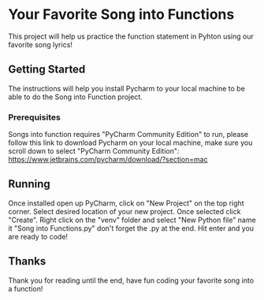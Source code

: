 # Your Favorite Song into Functions

This project will help us practice the function statement in Pyhton using our favorite song lyrics!

## Getting Started

The instructions will help you install Pycharm to your local machine to be able to do the Song into Function project.

### Prerequisites

Songs into function requires "PyCharm Community Edition" to run, please follow this link to download Pycharm on your local machine, make sure you scroll down to select "PyCharm Community Edition": https://www.jetbrains.com/pycharm/download/?section=mac 

## Running
Once installed open up PyCharm, click on "New Project" on the top right corner. Select desired location of your new project. Once selected click "Create". Right click on the "venv" folder and select "New Python file" name it "Song into Functions.py" don't forget the .py at the end. Hit enter and you are ready to code!


## Thanks
Thank you for reading until the end, have fun coding your favorite song into a function!
